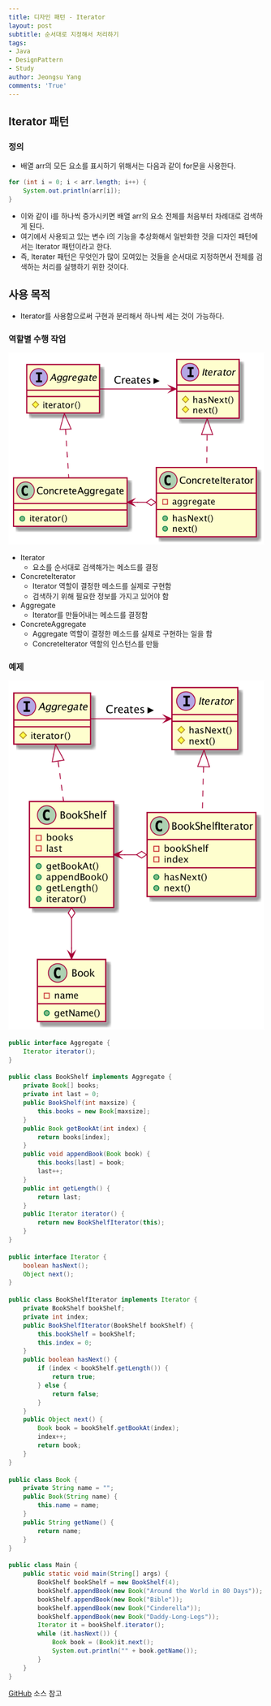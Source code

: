 ```yaml
---
title: 디자인 패턴 - Iterator
layout: post
subtitle: 순서대로 지정해서 처리하기
tags:
- Java
- DesignPattern
- Study
author: Jeongsu Yang
comments: 'True'
---
```


## Iterator 패턴

### 정의

* 배열 arr의 모든 요소를 표시하기 위해서는 다음과 같이 for문을 사용한다.

```java
for (int i = 0; i < arr.length; i++) {
    System.out.println(arr[i]);
}
```

* 이와 같이 i를 하나씩 증가시키면 배열 arr의 요소 전체를 처음부터 차례대로 검색하게 된다.
* 여기에서 사용되고 있는 변수 i의 기능을 추상화해서 일반화한 것을 디자인 패턴에서는 Iterator 패턴이라고 한다.
* 즉, Iterater 패턴은 무엇인가 많이 모여있는 것들을 순서대로 지정하면서 전체를 검색하는 처리를 실행하기 위한 것이다.

## 사용 목적

* Iterator를 사용함으로써 구현과 분리해서 하나씩 세는 것이 가능하다.

### 역할별 수행 작업

![Iterator](/assets/post/designpattern/Iterator.png)

* Iterator
  * 요소를 순서대로 검색해가는 메소드를 결정
* ConcreteIterator
  * Iterator 역할이 결정한 메소드를 실제로 구현함
  * 검색하기 위해 필요한 정보를 가지고 있어야 함
* Aggregate
  * Iterator를 만들어내는 메소드를 결정함
* ConcreteAggregate
  * Aggregate 역할이 결정한 메소드를 실제로 구현하는 일을 함
  * ConcreteIterator 역할의 인스턴스를 만듦

### 예제

![IteratorExample](/assets/post/designpattern/IteratorExample.png)

```java
public interface Aggregate {
    Iterator iterator();
}

public class BookShelf implements Aggregate {
    private Book[] books;
    private int last = 0;
    public BookShelf(int maxsize) {
        this.books = new Book[maxsize];
    }
    public Book getBookAt(int index) {
        return books[index];
    }
    public void appendBook(Book book) {
        this.books[last] = book;
        last++;
    }
    public int getLength() {
        return last;
    }
    public Iterator iterator() {
        return new BookShelfIterator(this);
    }
}

public interface Iterator {
    boolean hasNext();
    Object next();
}

public class BookShelfIterator implements Iterator {
    private BookShelf bookShelf;
    private int index;
    public BookShelfIterator(BookShelf bookShelf) {
        this.bookShelf = bookShelf;
        this.index = 0;
    }
    public boolean hasNext() {
        if (index < bookShelf.getLength()) {
            return true;
        } else {
            return false;
        }
    }
    public Object next() {
        Book book = bookShelf.getBookAt(index);
        index++;
        return book;
    }
}

public class Book {
    private String name = "";
    public Book(String name) {
        this.name = name;
    }
    public String getName() {
        return name;
    }
}

public class Main {
    public static void main(String[] args) {
        BookShelf bookShelf = new BookShelf(4);
        bookShelf.appendBook(new Book("Around the World in 80 Days"));
        bookShelf.appendBook(new Book("Bible"));
        bookShelf.appendBook(new Book("Cinderella"));
        bookShelf.appendBook(new Book("Daddy-Long-Legs"));
        Iterator it = bookShelf.iterator();
        while (it.hasNext()) {
            Book book = (Book)it.next();
            System.out.println("" + book.getName());
        }
    }
}
```

[GitHub](https://github.com/jsyang-dev/study-designpattern.git) 소스 참고
